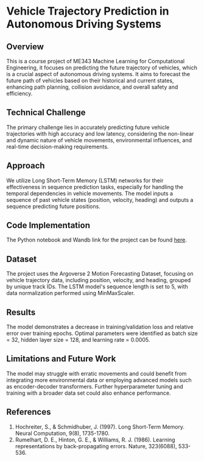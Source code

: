 # Vehicle Trajectory Prediction in Autonomous Driving Systems

## Overview
This is a course project of ME343 Machine Learning for Computational Engineering, it focuses on predicting the future trajectory of vehicles, which is a crucial aspect of autonomous driving systems. It aims to forecast the future path of vehicles based on their historical and current states, enhancing path planning, collision avoidance, and overall safety and efficiency.

## Technical Challenge
The primary challenge lies in accurately predicting future vehicle trajectories with high accuracy and low latency, considering the non-linear and dynamic nature of vehicle movements, environmental influences, and real-time decision-making requirements.

## Approach
We utilize Long Short-Term Memory (LSTM) networks for their effectiveness in sequence prediction tasks, especially for handling the temporal dependencies in vehicle movements. The model inputs a sequence of past vehicle states (position, velocity, heading) and outputs a sequence predicting future positions.

## Code Implementation
The Python notebook and Wandb link for the project can be found [here](https://api.wandb.ai/links/zhiyuanl925/6nro4ox1).

## Dataset
The project uses the Argoverse 2 Motion Forecasting Dataset, focusing on vehicle trajectory data, including position, velocity, and heading, grouped by unique track IDs. The LSTM model's sequence length is set to 5, with data normalization performed using MinMaxScaler.

## Results
The model demonstrates a decrease in training/validation loss and relative error over training epochs. Optimal parameters were identified as batch size = 32, hidden layer size = 128, and learning rate = 0.0005.

## Limitations and Future Work
The model may struggle with erratic movements and could benefit from integrating more environmental data or employing advanced models such as encoder-decoder transformers. Further hyperparameter tuning and training with a broader data set could also enhance performance.

## References
1. Hochreiter, S., & Schmidhuber, J. (1997). Long Short-Term Memory. Neural Computation, 9(8), 1735-1780.
2. Rumelhart, D. E., Hinton, G. E., & Williams, R. J. (1986). Learning representations by back-propagating errors. Nature, 323(6088), 533-536.
